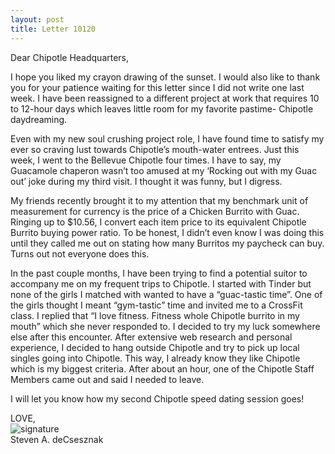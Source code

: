 ```yaml
---
layout: post
title: Letter 10120
---
```


Dear Chipotle Headquarters, 

I hope you liked my crayon drawing of the sunset.  I would also like to thank you for your patience waiting for this letter since I did not write one last week.  I have been reassigned to a different project at work that requires 10 to 12-hour days which leaves little room for my favorite pastime- Chipotle daydreaming. 

Even with my new soul crushing project role, I have found time to satisfy my ever so craving lust towards Chipotle’s mouth-water entrees.  Just this week, I went to the Bellevue Chipotle four times.  I have to say, my Guacamole chaperon wasn’t too amused at my ‘Rocking out with my Guac out’ joke during my third visit.  I thought it was funny, but I digress.  

My friends recently brought it to my attention that my benchmark unit of measurement for currency is the price of a Chicken Burrito with Guac.  Ringing up to $10.56, I convert each item price to its equivalent Chipotle Burrito buying power ratio. To be honest, I didn’t even know I was doing this until they called me out on stating how many Burritos my paycheck can buy.  Turns out not everyone does this. 

In the past couple months, I have been trying to find a potential suitor to accompany me on my frequent trips to Chipotle.  I started with Tinder but none of the girls I matched with wanted to have a “guac-tastic time”.  One of the girls thought I meant “gym-tastic” time and invited me to a CrossFit class.  I replied that “I love fitness.  Fitness whole Chipotle burrito in my mouth” which she never responded to. I decided to try my luck somewhere else after this encounter.  After extensive web research and personal experience, I decided to hang outside Chipotle and try to pick up local singles going into Chipotle.  This way, I already know they like Chipotle which is my biggest criteria.  After about an hour, one of the Chipotle Staff Members came out and said I needed to leave.  

I will let you know how my second Chipotle speed dating session goes!

LOVE,<br>
![signature](https://fontmeme.com/permalink/200925/c101f6549bbb85c94b3d8b47e8b8e244.png)<br>
Steven A. deCsesznak